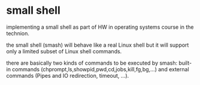 # small shell 
implementing a small shell as part of HW in operating systems course in the technion.

the small shell (smash) will behave like a real Linux shell but it will support only a limited subset of Linux shell commands.

there are basically two kinds of commands to be executed by smash:
built-in commands (chprompt,ls,showpid,pwd,cd,jobs,kill,fg,bg,...) and external commands (Pipes and IO redirection, timeout, ...).
